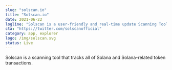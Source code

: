 ```yaml
---
slug: "solscan.io"
title: "Solscan.io"
date: 2021-06-22
logline: "Solscan is a user-friendly and real-time update Scanning Tool for the Solana Ecosystem."
cta: "https://twitter.com/solscanofficial"
category: app, explorer
logo: /img/solscan.svg
status: Live
---
```


Solscan is a scanning tool that tracks all of Solana and Solana-related token transactions.
